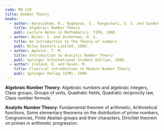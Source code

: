 ```yaml
---
code: MA 218
title: Number Theory
books:
  - author: Narasimham, R., Raghavan, S., Rangachari, S. S. and Sunder Lal.
    title: Algebraic Number Theory
    publ: Lecture Notes in Mathematics, TIFR, 1966.
  - author: Niven, I. and Zuckerman, H. S.
    title: An Introduction to the Theory of numbers
    publ: Wiley Eastern Limited, 1989.
  - author: Apostol, T. M.
    title: Introduction to Analytic Number Theory
    publ: Springer International Student Edition, 1989.
  - author: Ireland, K. and Rosen, M.
    title: Classical Introduction to Modern Number Theory
    publ: Springer-Verlag (GTM), 1990.
---
```


**Algebraic Number Theory:** Algebraic numbers and algebraic integers, Class groups, Groups of units, Quadratic fields, Quadratic reciprocity law, Class number formula.

**Analytic Number Theory:** Fundamental theorem of arithmetic, Arithmetical functions, Some elementary theorems on the distribution of prime numbers, Congruences, Finite Abelian groups and their characters, Dirichlet theorem on primes in arithmetic progression.
